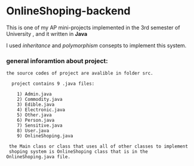 # OnlineShoping-backend
This is one of my AP mini-projects implemented in the 3rd semester of University
, and it written in __Java__

I used _inheritance_ and _polymorphism_ consepts to implement this system.

### general inforamtion about project:

```
the source codes of project are avalible in folder src.

  project contains 9 .java files:
  
    1) Admin.java
    2) Commodity.java
    3) Edible.java
    4) Electronic.java
    5) Other.java
    6) Person.java
    7) Sensitive.java
    8) User.java
    9) OnlineShoping.java
    
 the Main class or class that uses all of other classes to implement 
 shoping system is OnlineShoping class that is in the OnlineShoping.java file.
  
```

